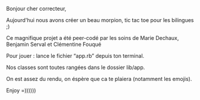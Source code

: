 Bonjour cher correcteur,

Aujourd'hui nous avons créer un beau morpion, tic tac toe pour les bilingues ;)

Ce magnifique projet a été peer-codé par les soins de Marie Dechaux, Benjamin Serval et Clémentine Fouqué

Pour jouer : lance le fichier “app.rb” depuis ton terminal. 

Nos classes sont toutes rangées dans le dossier lib/app.

On est assez du rendu, on éspère que ca te plaiera (notamment les emojis).

Enjoy =))))))

